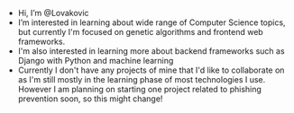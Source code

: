 - Hi, I’m @Lovakovic
- I’m interested in learning about wide range of Computer Science topics, but currently I'm focused on genetic algorithms and frontend web frameworks.
- I'm also interested in learning more about backend frameworks such as Django with Python and machine learning
- Currently I don't have any projects of mine that I'd like to collaborate on as I'm still mostly in the learning phase of most technologies I use. However I am planning on starting one project related to phishing prevention soon, so this might change!

<!---
Lovakovic/Lovakovic is a ✨ special ✨ repository because its `README.md` (this file) appears on your GitHub profile.
You can click the Preview link to take a look at your changes.
--->
